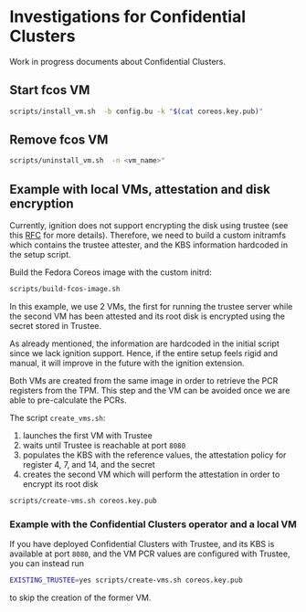 # Investigations for Confidential Clusters

Work in progress documents about Confidential Clusters.

## Start fcos VM
```bash
scripts/install_vm.sh  -b config.bu -k "$(cat coreos.key.pub)"
```

## Remove fcos VM
```bash
scripts/uninstall_vm.sh  -n <vm_name>"
```

## Example with local VMs, attestation and disk encryption

Currently, ignition does not support encrypting the disk using trustee (see this 
[RFC](https://github.com/coreos/ignition/issues/2099) for more details). Therefore, we need to build a custom initramfs
which contains the trustee attester, and the KBS information hardcoded in the setup script.

Build the Fedora Coreos image with the custom initrd:
```bash
scripts/build-fcos-image.sh
```

In this example, we use 2 VMs, the first for running the trustee server while the second VM has been attested and its
root disk is encrypted using the secret stored in Trustee.

As already mentioned, the information are hardcoded in the initial script since we lack ignition support. Hence, if the
entire setup feels rigid and manual, it will improve in the future with the ignition extension.

Both VMs are created from the same image in order to retrieve the PCR registers from the TPM. This step and the VM can
be avoided once we are able to pre-calculate the PCRs.

The script `create_vms.sh`:
  1. launches the first VM with Trustee
  2. waits until Trustee is reachable at port `8080`
  3. populates the KBS with the reference values, the attestation policy for register 4, 7, and 14, and the secret
  4. creates the second VM which will perform the attestation in order to encrypt its root disk

```bash
scripts/create-vms.sh coreos.key.pub 
```

### Example with the Confidential Clusters operator and a local VM

If you have deployed Confidential Clusters with Trustee, and its KBS is available at port `8080`, and the VM PCR values are configured with Trustee, you can instead run

```bash
EXISTING_TRUSTEE=yes scripts/create-vms.sh coreos.key.pub
```

to skip the creation of the former VM.
